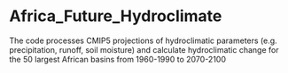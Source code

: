 # Africa_Future_Hydroclimate
The code processes CMIP5 projections of hydroclimatic parameters (e.g. precipitation, runoff, soil moisture) and calculate hydroclimatic change for the 50 largest African basins from 1960-1990 to 2070-2100
